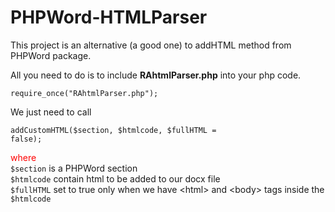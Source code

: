 # PHPWord-HTMLParser
This project is an alternative (a good one) to addHTML method from PHPWord package.

All you need to do is to include <b>RAhtmlParser.php</b> into your php code.

<code>require_once("RAhtmlParser.php");</code>

We just need to call

<code>addCustomHTML($section, $htmlcode, $fullHTML = false);</code>

<span style="color: red;">where</span> <br />
    `$section` is a PHPWord section <br />
    `$htmlcode` contain html to be added to our docx file <br />
    `$fullHTML` set to true only when we have &lt;html&gt; and &lt;body&gt; tags inside the `$htmlcode`
